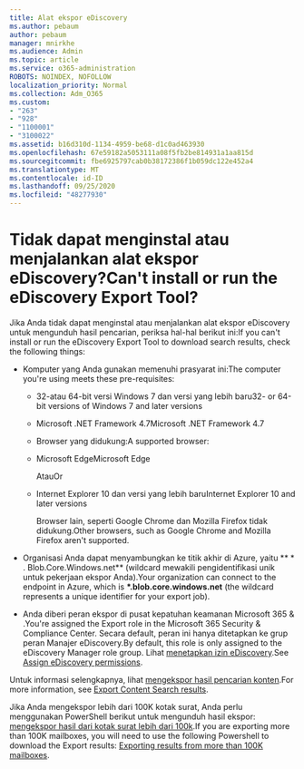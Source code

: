 ```yaml
---
title: Alat ekspor eDiscovery
ms.author: pebaum
author: pebaum
manager: mnirkhe
ms.audience: Admin
ms.topic: article
ms.service: o365-administration
ROBOTS: NOINDEX, NOFOLLOW
localization_priority: Normal
ms.collection: Adm_O365
ms.custom:
- "263"
- "928"
- "1100001"
- "3100022"
ms.assetid: b16d310d-1134-4959-be68-d1c0ad463930
ms.openlocfilehash: 67e59182a5053111a08f5fb2be814931a1aa815d
ms.sourcegitcommit: fbe6925797cab0b38172386f1b059dc122e452a4
ms.translationtype: MT
ms.contentlocale: id-ID
ms.lasthandoff: 09/25/2020
ms.locfileid: "48277930"
---
```

# <a name="cant-install-or-run-the-ediscovery-export-tool"></a><span data-ttu-id="4295a-102">Tidak dapat menginstal atau menjalankan alat ekspor eDiscovery?</span><span class="sxs-lookup"><span data-stu-id="4295a-102">Can't install or run the eDiscovery Export Tool?</span></span>

<span data-ttu-id="4295a-103">Jika Anda tidak dapat menginstal atau menjalankan alat ekspor eDiscovery untuk mengunduh hasil pencarian, periksa hal-hal berikut ini:</span><span class="sxs-lookup"><span data-stu-id="4295a-103">If you can't install or run the eDiscovery Export Tool to download search results, check the following things:</span></span>
  
- <span data-ttu-id="4295a-104">Komputer yang Anda gunakan memenuhi prasyarat ini:</span><span class="sxs-lookup"><span data-stu-id="4295a-104">The computer you're using meets these pre-requisites:</span></span>

  - <span data-ttu-id="4295a-105">32-atau 64-bit versi Windows 7 dan versi yang lebih baru</span><span class="sxs-lookup"><span data-stu-id="4295a-105">32- or 64-bit versions of Windows 7 and later versions</span></span>

  - <span data-ttu-id="4295a-106">Microsoft .NET Framework 4.7</span><span class="sxs-lookup"><span data-stu-id="4295a-106">Microsoft .NET Framework 4.7</span></span>

  - <span data-ttu-id="4295a-107">Browser yang didukung:</span><span class="sxs-lookup"><span data-stu-id="4295a-107">A supported browser:</span></span>

  - <span data-ttu-id="4295a-108">Microsoft Edge</span><span class="sxs-lookup"><span data-stu-id="4295a-108">Microsoft Edge</span></span>

    <span data-ttu-id="4295a-109">Atau</span><span class="sxs-lookup"><span data-stu-id="4295a-109">Or</span></span>

  - <span data-ttu-id="4295a-110">Internet Explorer 10 dan versi yang lebih baru</span><span class="sxs-lookup"><span data-stu-id="4295a-110">Internet Explorer 10 and later versions</span></span>

    <span data-ttu-id="4295a-111">Browser lain, seperti Google Chrome dan Mozilla Firefox tidak didukung.</span><span class="sxs-lookup"><span data-stu-id="4295a-111">Other browsers, such as Google Chrome and Mozilla Firefox aren't supported.</span></span>

- <span data-ttu-id="4295a-112">Organisasi Anda dapat menyambungkan ke titik akhir di Azure, yaitu \*\* \* . Blob.Core.Windows.net\*\* (wildcard mewakili pengidentifikasi unik untuk pekerjaan ekspor Anda).</span><span class="sxs-lookup"><span data-stu-id="4295a-112">Your organization can connect to the endpoint in Azure, which is **\*.blob.core.windows.net** (the wildcard represents a unique identifier for your export job).</span></span>

- <span data-ttu-id="4295a-113">Anda diberi peran ekspor di pusat kepatuhan keamanan Microsoft 365 &amp; .</span><span class="sxs-lookup"><span data-stu-id="4295a-113">You're assigned the Export role in the Microsoft 365 Security &amp; Compliance Center.</span></span> <span data-ttu-id="4295a-114">Secara default, peran ini hanya ditetapkan ke grup peran Manajer eDiscovery.</span><span class="sxs-lookup"><span data-stu-id="4295a-114">By default, this role is only assigned to the eDiscovery Manager role group.</span></span> <span data-ttu-id="4295a-115">Lihat [menetapkan izin eDiscovery](https://docs.microsoft.com/microsoft-365/compliance/assign-ediscovery-permissions).</span><span class="sxs-lookup"><span data-stu-id="4295a-115">See [Assign eDiscovery permissions](https://docs.microsoft.com/microsoft-365/compliance/assign-ediscovery-permissions).</span></span>

<span data-ttu-id="4295a-116">Untuk informasi selengkapnya, lihat [mengekspor hasil pencarian konten](https://docs.microsoft.com/microsoft-365/compliance/export-search-results).</span><span class="sxs-lookup"><span data-stu-id="4295a-116">For more information, see [Export Content Search results](https://docs.microsoft.com/microsoft-365/compliance/export-search-results).</span></span>

<span data-ttu-id="4295a-117">Jika Anda mengekspor lebih dari 100K kotak surat, Anda perlu menggunakan PowerShell berikut untuk mengunduh hasil ekspor:  [mengekspor hasil dari kotak surat lebih dari 100k](https://docs.microsoft.com/microsoft-365/compliance/export-search-results?view=o365-worldwide%23exporting-results-from-more-than-100000-mailboxes).</span><span class="sxs-lookup"><span data-stu-id="4295a-117">If you are exporting more than 100K mailboxes, you will need to use the following Powershell to download the Export results:  [Exporting results from more than 100K mailboxes](https://docs.microsoft.com/microsoft-365/compliance/export-search-results?view=o365-worldwide%23exporting-results-from-more-than-100000-mailboxes).</span></span>